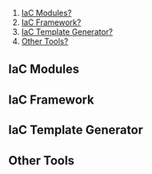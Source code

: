 1. <a href="#iac">IaC Modules?</a>
1. <a href="#framework">IaC Framework?</a>
1. <a href="#templatecreator">IaC Template Generator?</a>
1. <a href="#othertools">Other Tools?</a>

<a name="IaC" />

## IaC Modules

<a name="framework" />

## IaC Framework

<a name="templatecreator" />

## IaC Template Generator


<a name="othertools" />

## Other Tools
